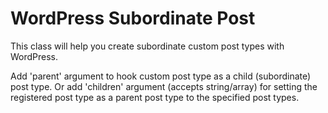WordPress Subordinate Post
===================

This class will help you create subordinate custom post types with WordPress.

Add 'parent' argument to hook custom post type as a child (subordinate) post type. Or add 'children' argument (accepts string/array) for setting the registered post type as a parent post type to the specified post types.